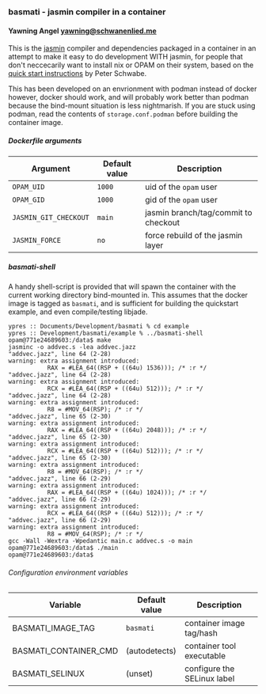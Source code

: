 ### basmati - jasmin compiler in a container
#### Yawning Angel <yawning@schwanenlied.me>

This is the [jasmin][1] compiler and dependencies packaged in a
container in an attempt to make it easy to do development WITH
jasmin, for people that don't neccecarily want to install nix
or OPAM on their system, based on the [quick start instructions][2]
by Peter Schwabe.

This has been developed on an envrionment with podman instead of docker
however, docker should work, and will probably work better than podman
because the bind-mount situation is less nightmarish.  If you are stuck
using podman, read the contents of `storage.conf.podman` before building
the container image.

##### Dockerfile arguments

| Argument              | Default value | Description                          |
| --------------------- | ------------- | ------------------------------------ |
| `OPAM_UID`            | `1000`        | uid of the `opam` user               |
| `OPAM_GID`            | `1000`        | gid of the `opam` user               |
| `JASMIN_GIT_CHECKOUT` | `main`        | jasmin branch/tag/commit to checkout |
| `JASMIN_FORCE`        | `no`          | force rebuild of the jasmin layer    |

##### basmati-shell

A handy shell-script is provided that will spawn the container with the
current working directory bind-mounted in.  This assumes that the docker
image is tagged as `basmati`, and is sufficient for building the quickstart
example, and even compile/testing libjade.

```
ypres :: Documents/Development/basmati % cd example
ypres :: Development/basmati/example % ../basmati-shell
opam@771e24689603:/data$ make
jasminc -o addvec.s -lea addvec.jazz
"addvec.jazz", line 64 (2-28)
warning: extra assignment introduced:
           RAX = #LEA_64((RSP + ((64u) 1536))); /* :r */
"addvec.jazz", line 64 (2-28)
warning: extra assignment introduced:
           RCX = #LEA_64((RSP + ((64u) 512))); /* :r */
"addvec.jazz", line 64 (2-28)
warning: extra assignment introduced:
           R8 = #MOV_64(RSP); /* :r */
"addvec.jazz", line 65 (2-30)
warning: extra assignment introduced:
           RAX = #LEA_64((RSP + ((64u) 2048))); /* :r */
"addvec.jazz", line 65 (2-30)
warning: extra assignment introduced:
           RCX = #LEA_64((RSP + ((64u) 512))); /* :r */
"addvec.jazz", line 65 (2-30)
warning: extra assignment introduced:
           R8 = #MOV_64(RSP); /* :r */
"addvec.jazz", line 66 (2-29)
warning: extra assignment introduced:
           RAX = #LEA_64((RSP + ((64u) 1024))); /* :r */
"addvec.jazz", line 66 (2-29)
warning: extra assignment introduced:
           RCX = #LEA_64((RSP + ((64u) 512))); /* :r */
"addvec.jazz", line 66 (2-29)
warning: extra assignment introduced:
           R8 = #MOV_64(RSP); /* :r */
gcc -Wall -Wextra -Wpedantic main.c addvec.s -o main
opam@771e24689603:/data$ ./main
opam@771e24689603:/data$
```

###### Configuration environment variables

| Variable              | Default value | Description                 |
| --------------------- | ------------- | --------------------------- |
| BASMATI_IMAGE_TAG     | `basmati`     | container image tag/hash    |
| BASMATI_CONTAINER_CMD | (autodetects) | container tool executable   |
| BASMATI_SELINUX       | (unset)       | configure the SELinux label |

[1]: https://github.com/jasmin-lang/jasmin
[2]: https://cryptojedi.org/programming/jasmin.shtml